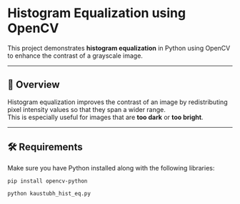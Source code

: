 # Histogram Equalization using OpenCV

This project demonstrates **histogram equalization** in Python using OpenCV to enhance the contrast of a grayscale image.

---

## 📌 Overview
Histogram equalization improves the contrast of an image by redistributing pixel intensity values so that they span a wider range.  
This is especially useful for images that are **too dark** or **too bright**.

---

## 🛠 Requirements
Make sure you have Python installed along with the following libraries:

```bash
pip install opencv-python

python kaustubh_hist_eq.py
